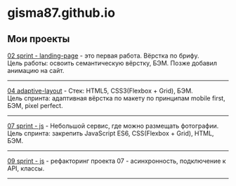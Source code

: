 # gisma87.github.io

## Мои проекты

[02 sprint - landing-page](https://gisma87.github.io/02_landing-page/ "Одностраничный сайт") - это первая работа. Вёрстка по брифу.  
Цель работы: освоить семантическую вёрстку, БЭМ. Позже добавил анимацию на сайт.
* * * * *

[04 adaptive-layout](https://gisma87.github.io/04_adaptive-layout/ "адаптивная вёрстка по макету") - Стек: HTML5, CSS3(Flexbox + Grid), БЭМ.  
Цель спринта: адаптивная вёрстка по макету по принципам mobile first, БЭМ, pixel perfect.
* * * * *

[07 sprint - js](https://gisma87.github.io/07_sprint_js__metro/ "домашняя работа сайт с js") - Небольшой сервис, где можно размещать фотографии.  
Цель спринта: закрепить JavaScript ES6, CSS(Flexbox + Grid), HTML, БЭМ.
* * * * *

[09 sprint - js](https://gisma87.github.io/09_sprint_js/ "подключаем проект 07 к серверу") - рефакторинг проекта 07 - асинхронность, подключение к API, классы.
* * * * *